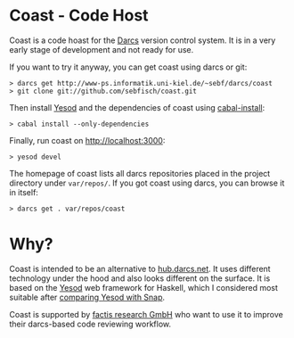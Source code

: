 # Coast - Code Host

Coast is a code hoast for the [Darcs] version control system. It is in a very
early stage of development and not ready for use.

If you want to try it anyway, you can get coast using darcs or git:

    > darcs get http://www-ps.informatik.uni-kiel.de/~sebf/darcs/coast
    > git clone git://github.com/sebfisch/coast.git

Then install [Yesod] and the dependencies of coast using [cabal-install]:

    > cabal install --only-dependencies

Finally, run coast on [http://localhost:3000]:

    > yesod devel

[Darcs]: http://darcs.net
[Yesod]: http://yesodweb.com
[cabal-install]: http://www.haskell.org/platform/
[http://localhost:3000]: http://localhost:3000

The homepage of coast lists all darcs repositories placed in the project
directory under `var/repos/`. If you got coast using darcs, you can browse it
in itself:

    > darcs get . var/repos/coast

# Why?

Coast is intended to be an alternative to [hub.darcs.net]. It uses different
technology under the hood and also looks different on the surface. It is based
on the [Yesod] web framework for Haskell, which I considered most suitable
after [comparing Yesod with Snap].

Coast is supported by [factis research GmbH] who want to use it to improve
their darcs-based code reviewing workflow.

[hub.darcs.net]: http://hub.darcs.net
[factis research GmbH]: http://www.factisresearch.com/index.html.en
[comparing Yesod with Snap]: https://gist.github.com/9f674bd869e2df09bb0e
